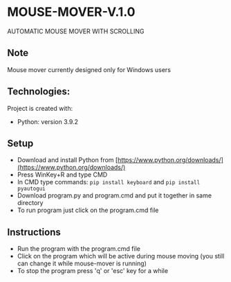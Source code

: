 # MOUSE-MOVER-V.1.0
AUTOMATIC MOUSE MOVER WITH SCROLLING
## Note
Mouse mover currently designed only for Windows users
## Technologies:
Project is created with:
* Python: version 3.9.2
## Setup
* Download and install Python from [https://www.python.org/downloads/](https://www.python.org/downloads/)
* Press WinKey+R and type CMD
* In CMD type commands: `pip install keyboard` and `pip install pyautogui`
* Download program.py and program.cmd and put it together in same directory
* To run program just click on the program.cmd file
## Instructions
* Run the program with the program.cmd file
* Click on the program which will be active during mouse moving (you still can change it while mouse-mover is running)
* To stop the program press 'q' or 'esc' key for a while
